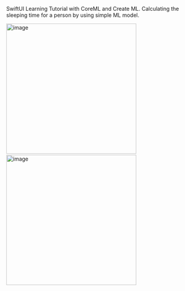 SwiftUI Learning Tutorial with CoreML and Create ML. Calculating the sleeping time for a person by using simple ML model.

<img width="345" alt="image" src="https://github.com/masnmz/Better-Rest/assets/101047936/3c2ac63c-45bd-4a49-83b6-65123bd73a4a"> &nbsp; <img width="345" alt="image" src="https://github.com/masnmz/Better-Rest/assets/101047936/5bb8edab-9a82-46d1-ab96-5193698ab63c">


